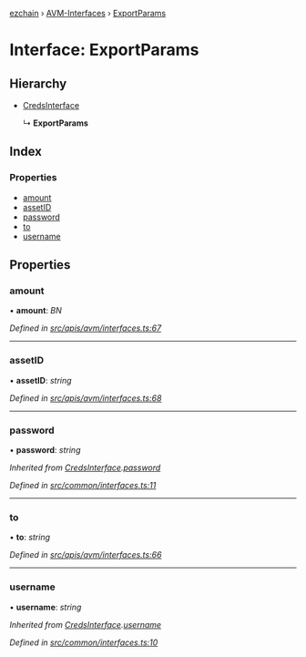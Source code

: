 [ezchain](../README.md) › [AVM-Interfaces](../modules/avm_interfaces.md) › [ExportParams](avm_interfaces.exportparams.md)

# Interface: ExportParams

## Hierarchy

* [CredsInterface](common_interfaces.credsinterface.md)

  ↳ **ExportParams**

## Index

### Properties

* [amount](avm_interfaces.exportparams.md#amount)
* [assetID](avm_interfaces.exportparams.md#assetid)
* [password](avm_interfaces.exportparams.md#password)
* [to](avm_interfaces.exportparams.md#to)
* [username](avm_interfaces.exportparams.md#username)

## Properties

###  amount

• **amount**: *BN*

*Defined in [src/apis/avm/interfaces.ts:67](https://github.com/EZChain-core/ezchainjs/blob/5511161/src/apis/avm/interfaces.ts#L67)*

___

###  assetID

• **assetID**: *string*

*Defined in [src/apis/avm/interfaces.ts:68](https://github.com/EZChain-core/ezchainjs/blob/5511161/src/apis/avm/interfaces.ts#L68)*

___

###  password

• **password**: *string*

*Inherited from [CredsInterface](common_interfaces.credsinterface.md).[password](common_interfaces.credsinterface.md#password)*

*Defined in [src/common/interfaces.ts:11](https://github.com/EZChain-core/ezchainjs/blob/5511161/src/common/interfaces.ts#L11)*

___

###  to

• **to**: *string*

*Defined in [src/apis/avm/interfaces.ts:66](https://github.com/EZChain-core/ezchainjs/blob/5511161/src/apis/avm/interfaces.ts#L66)*

___

###  username

• **username**: *string*

*Inherited from [CredsInterface](common_interfaces.credsinterface.md).[username](common_interfaces.credsinterface.md#username)*

*Defined in [src/common/interfaces.ts:10](https://github.com/EZChain-core/ezchainjs/blob/5511161/src/common/interfaces.ts#L10)*
